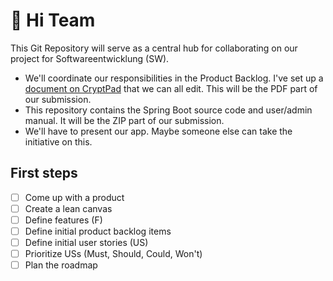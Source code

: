 # 👋 Hi Team

This Git Repository will serve as a central hub for collaborating on our project for Softwareentwicklung (SW).

- We'll coordinate our responsibilities in the Product Backlog. I've set up a [document on CryptPad](https://cryptpad.fr/sheet/#/2/sheet/view/w9rsGPIjlMg1VfyyiRDTA0UcjcNywEH3Pl8vLufCzbI/) that we can all edit. This will be the PDF part of our submission.
- This repository contains the Spring Boot source code and user/admin manual. It will be the ZIP part of our submission.
- We'll have to present our app. Maybe someone else can take the initiative on this.

## First steps

- [ ] Come up with a product
- [ ] Create a lean canvas
- [ ] Define features (F)
- [ ] Define initial product backlog items
- [ ] Define initial user stories (US)
- [ ] Prioritize USs (Must, Should, Could, Won't)
- [ ] Plan the roadmap
